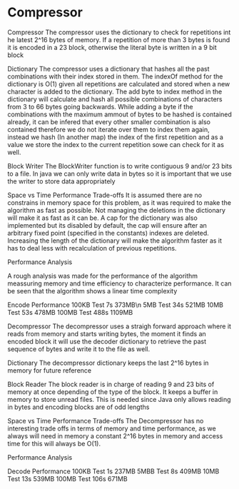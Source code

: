 # Compressor

Compressor
The compressor uses the dictionary to check for repetitions int he latest 2^16 bytes of memory. If a repetition of more than 3 bytes is found it is encoded in a 23 block, otherwise the literal byte is written in a 9 bit block

Dictionary
The compressor uses a dictionary that hashes all the past combinations with their index stored in them. The indexOf method for the dictionary is O(1) given all repetitions are calculated and stored when a new character is added to the dictionary. The add byte to index method in the dictionary will calculate and hash all possible combinations of characters from 3 to 66 bytes going backwards. While adding a byte if the combinations with the maximum ammout of bytes to be hashed is contained already, it can be infered that every other smaller combination is also contained therefore we do not iterate over them to index them again, instead we hash (In another map) the index of the first repetition and as a value we store the index to the current repetition sowe can check for it as well.

Block Writer
The BlockWriter function is to write contiguous 9 and/or 23 bits to a file. 
In java we can only write data in bytes so it is important that we use the writer to store data appropriately

Space vs Time Performance Trade-offs
It is assumed there are no constrains in memory space for this problem, as it was required to make the algorithm as fast as possible. Not managing the deletions in the dictionary will make it as fast as it can be. A cap for the dictionary was also implemented but its disabled by default, the cap will ensure after an arbitrary fixed point (specified in the constants) indexes are deleted. Increasing the length of the dictionary will make the algorithm faster as it has to deal less with recalculation of previous repetitions.


Performance Analysis

A rough analysis was made for the performance of the algorithm meassuring memory and time efficiency to characterize performance. It can be seen that the algorithm shows a linear time complexity

Encode Performance
100KB Test	7s	  373MB\n
5MB Test	  34s	  521MB
10MB Test	  53s	  478MB
100MB Test	488s	1109MB


Decompressor
The decompressor uses a straigh forward approach where it reads from memory and starts writing bytes, the moment it finds an encoded block it will use the decoder dictionary to retrieve the past sequence of bytes and write it to the file as well.

Dictionary
The decompressor dictionary keeps the last 2^16 bytes in memory for future reference

Block Reader
The block reader is in charge of reading 9 and 23 bits of memory at once depending of the type of the block. It keeps a buffer in memory to store unread files. This is needed since Java only allows reading in bytes and encoding blocks are of odd lengths

Space vs Time Performance Trade-offs
The Decompressor has no interesting trade offs in terms of memory and time performance, as we always will need in memory a constant 2^16 bytes in memory and access time for this will always be O(1).


Performance Analysis

Decode Performance
100KB Test	1s	  237MB
5MBB Test	  8s	  409MB
10MB Test	  13s	  539MB
100MB Test	106s	671MB

